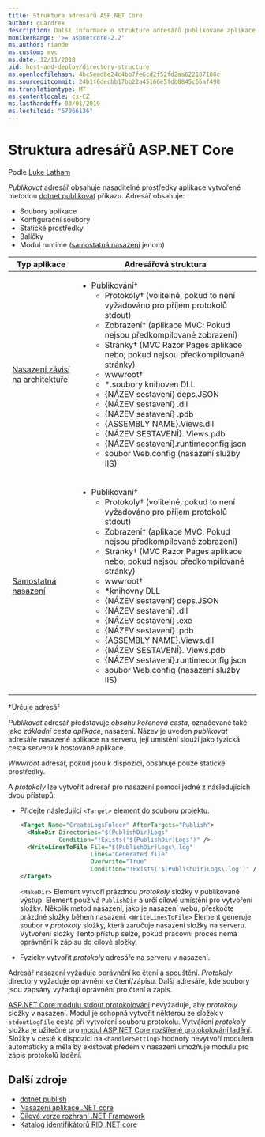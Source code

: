 ```yaml
---
title: Struktura adresářů ASP.NET Core
author: guardrex
description: Další informace o struktuře adresářů publikované aplikace ASP.NET Core.
monikerRange: '>= aspnetcore-2.2'
ms.author: riande
ms.custom: mvc
ms.date: 12/11/2018
uid: host-and-deploy/directory-structure
ms.openlocfilehash: 4bc5ead8e24c4bb7fe6cd2f52fd2aa622187180c
ms.sourcegitcommit: 24b1f6decbb17bb22a45166e5fdb0845c65af498
ms.translationtype: MT
ms.contentlocale: cs-CZ
ms.lasthandoff: 03/01/2019
ms.locfileid: "57066136"
---
```

# <a name="aspnet-core-directory-structure"></a>Struktura adresářů ASP.NET Core

Podle [Luke Latham](https://github.com/guardrex)

*Publikovat* adresář obsahuje nasaditelné prostředky aplikace vytvořené metodou [dotnet publikovat](/dotnet/core/tools/dotnet-publish) příkazu. Adresář obsahuje:

* Soubory aplikace
* Konfigurační soubory
* Statické prostředky
* Balíčky
* Modul runtime ([samostatná nasazení](/dotnet/core/deploying/#self-contained-deployments-scd) jenom)

| Typ aplikace | Adresářová struktura |
| -------- | ------------------- |
| [Nasazení závisí na architektuře](/dotnet/core/deploying/#framework-dependent-deployments-fdd) | <ul><li>Publikování&dagger;<ul><li>Protokoly&dagger; (volitelné, pokud to není vyžadováno pro příjem protokolů stdout)</li><li>Zobrazení&dagger; (aplikace MVC; Pokud nejsou předkompilované zobrazení)</li><li>Stránky&dagger; (MVC Razor Pages aplikace nebo; pokud nejsou předkompilované stránky)</li><li>wwwroot&dagger;</li><li>*\.soubory knihoven DLL</li><li>{NÁZEV sestavení} deps.JSON</li><li>{NÁZEV sestavení} .dll</li><li>{NÁZEV sestavení} .pdb</li><li>{ASSEMBLY NAME}.Views.dll</li><li>{NÁZEV SESTAVENÍ}. Views.pdb</li><li>{NÁZEV sestavení}.runtimeconfig.json</li><li>soubor Web.config (nasazení služby IIS)</li></ul></li></ul> |
| [Samostatná nasazení](/dotnet/core/deploying/#self-contained-deployments-scd) | <ul><li>Publikování&dagger;<ul><li>Protokoly&dagger; (volitelné, pokud to není vyžadováno pro příjem protokolů stdout)</li><li>Zobrazení&dagger; (aplikace MVC; Pokud nejsou předkompilované zobrazení)</li><li>Stránky&dagger; (MVC Razor Pages aplikace nebo; pokud nejsou předkompilované stránky)</li><li>wwwroot&dagger;</li><li>\*knihovny DLL</li><li>{NÁZEV sestavení} deps.JSON</li><li>{NÁZEV sestavení} .dll</li><li>{NÁZEV sestavení} .exe</li><li>{NÁZEV sestavení} .pdb</li><li>{ASSEMBLY NAME}.Views.dll</li><li>{NÁZEV SESTAVENÍ}. Views.pdb</li><li>{NÁZEV sestavení}.runtimeconfig.json</li><li>soubor Web.config (nasazení služby IIS)</li></ul></li></ul> |

&dagger;Určuje adresář

*Publikovat* adresář představuje *obsahu kořenová cesta*, označované také jako *základní cesta aplikace*, nasazení. Název je uveden *publikovat* adresáře nasazené aplikace na serveru, její umístění slouží jako fyzická cesta serveru k hostované aplikace.

*Wwwroot* adresář, pokud jsou k dispozici, obsahuje pouze statické prostředky.

A *protokoly* lze vytvořit adresář pro nasazení pomocí jedné z následujících dvou přístupů:

* Přidejte následující `<Target>` element do souboru projektu:

   ```xml
   <Target Name="CreateLogsFolder" AfterTargets="Publish">
     <MakeDir Directories="$(PublishDir)Logs" 
              Condition="!Exists('$(PublishDir)Logs')" />
     <WriteLinesToFile File="$(PublishDir)Logs\.log" 
                       Lines="Generated file" 
                       Overwrite="True" 
                       Condition="!Exists('$(PublishDir)Logs\.log')" />
   </Target>
   ```

   `<MakeDir>` Element vytvoří prázdnou *protokoly* složky v publikované výstup. Element používá `PublishDir` a určí cílové umístění pro vytvoření složky. Několik metod nasazení, jako je nasazení webu, přeskočte prázdné složky během nasazení. `<WriteLinesToFile>` Element generuje soubor v *protokoly* složky, která zaručuje nasazení složky na serveru. Vytvoření složky Tento přístup selže, pokud pracovní proces nemá oprávnění k zápisu do cílové složky.

* Fyzicky vytvořit *protokoly* adresáře na serveru v nasazení.

Adresář nasazení vyžaduje oprávnění ke čtení a spouštění. *Protokoly* directory vyžaduje oprávnění ke čtení/zápisu. Další adresáře, kde soubory jsou zapsány vyžadují oprávnění pro čtení a zápis.

[ASP.NET Core modulu stdout protokolování](xref:host-and-deploy/aspnet-core-module#log-creation-and-redirection) nevyžaduje, aby *protokoly* složky v nasazení. Modul je schopná vytvořit některou ze složek v `stdoutLogFile` cesta při vytvoření souboru protokolu. Vytváření *protokoly* složka je užitečné pro [modul ASP.NET Core rozšířené protokolování ladění](xref:host-and-deploy/aspnet-core-module#enhanced-diagnostic-logs). Složky v cestě k dispozici na `<handlerSetting>` hodnoty nevytvoří modulem automaticky a měla by existovat předem v nasazení umožňuje modulu pro zápis protokolů ladění.

## <a name="additional-resources"></a>Další zdroje

* [dotnet publish](/dotnet/core/tools/dotnet-publish)
* [Nasazení aplikace .NET core](/dotnet/core/deploying/)
* [Cílové verze rozhraní .NET Framework](/dotnet/standard/frameworks)
* [Katalog identifikátorů RID .NET core](/dotnet/core/rid-catalog)

